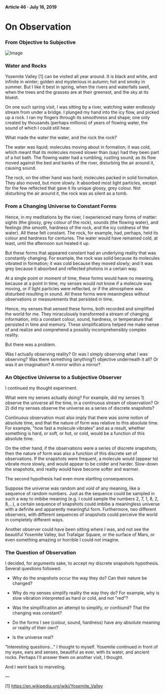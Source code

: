 #### Article 46 · July 16, 2019

# On Observation

### From Objective to Subjective

![Image](https://cdn-images-1.medium.com/max/800/1*Ixuj8dz-1IBv9V1mqTdodg.jpeg)

### Water and Rocks

Yosemite Valley [1] can be visited all year around. It is black and white, and infinite in winter; golden and mysterious in autumn; hot and smoky in summer. But I like it best in spring, when the rivers and waterfalls swell, when the trees and the grasses are at their greenest, and the sky at its bluest.

On one such spring visit, I was sitting by a river, watching water endlessly stream from under a bridge. I plunged my hand into the icy flow, and picked up a rock. I ran my fingers through its smoothness and shape; one only created by thousands (perhaps millions) of years of flowing water, the sound of which I could still hear.

What made the water the water, and the rock the rock?

The water was liquid; molecules moving about in formation; it was cold, which meant that its molecules moved slower than (say) had they been part of a hot bath. The flowing water had a rumbling, rustling sound, as its flow moved against the bed and banks of the river, disturbing the air around it, causing sound.

The rock, on the other hand was hard; molecules packed in solid formation. They also moved, but more slowly. It absorbed most light particles, except for the few reflected that gave it its unique glossy, grey colour. Not disturbing the air around it, the rock was as silent as a tomb.

### From a Changing Universe to Constant Forms

Hence, in my meditations by the river, I experienced many forms of matter: sights (the glossy, grey colour of the rock), sounds (the flowing water), and feelings (the smooth, hardness of the rock, and the icy coldness of the water). All these felt constant. The rock, for example, had, perhaps, held its colour and hardness for centuries. The water would have remained cold, at least, until the afternoon sun heated it up.

But these forms that appeared constant had an underlying reality that was constantly changing. For example, the rock was solid because its molecules vibrated in formation; it was cold because they moved slowly; and it was grey because it absorbed and reflected photons in a certain way.

At a single point or moment of time, these forms would have no meaning, because at a point in time, my senses would not know if a molecule was moving, or if light particles were reflected, or if the atmosphere was disturbed resulting in sound. All these forms were meaningless without observations or measurements that persisted in time.

Hence, my senses that sensed these forms, both recorded and simplified the world for me. They miraculously transformed a stream of changing information, into a constant colour, sound, hardness, or temperature that persisted in time and memory. These simplifications helped me make sense of and realize and comprehend a possibly incomprehensibly complex reality.

But there was a problem.

Was I actually observing reality? Or was I simply observing what I was observing? Was there something (anything?) objective underneath it all? Or was it an imagination? A mirror within a mirror?

### An Objective Universe to a Subjective Observer

I continued my thought experiment.

What were my senses actually doing? For example, did my senses 1) observe the universe all the time, in a continuous stream of observation? Or 2) did my senses observe the universe as a series of discrete snapshots?

Continuous observation must also imply that there was some notion of absolute time, and that the nature of form was relative to this absolute time. For example, "how fast a molecule vibrates" and as a result, whether something is hard, or soft, or hot, or cold, would be a function of this absolute time.

On the other hand, if the observations were a series of discrete snapshots, then the nature of form was also a function of this discrete set of observations. If the snapshots were frequent, a molecule would (appear to) vibrate more slowly, and would appear to be colder and harder. Slow-down the snapshots, and reality would have become softer and warmer.

The second hypothesis had even more startling consequences.

Suppose the universe was random and void of any meaning, like a sequence of random numbers. Just as the sequence could be sampled in such a way to imbibe meaning (e.g. I could sample the numbers 2, 7, 1, 8, 2, 8,...), a certain sequence of snapshots could imbibe a meaningless universe with a definite and apparently meaningful form. Furthermore, two different observers, with different sequences of snapshots could perceive the world in completely different ways.

Another observer could have been sitting where I was, and not see the beautiful Yosemite Valley, but Trafalgar Square, or the surface of Mars, or even something amazing or horrible I could not imagine.

### The Question of Observation

I decided, for arguments sake, to accept my discrete snapshots hypothesis. Several questions followed:

* Why do the snapshots occur the way they do? Can their nature be changed?

* Why do my senses simplify reality the way they do? For example, why is slow vibration interpreted as hard or cold, and not "red"?

* Was the simplification an attempt to simplify, or confound? That the changing was constant?

* Do the forms I see (colour, sound, hardness) have any absolute meaning or reality of their own?

* Is the universe real?

"Interesting questions..." I thought to myself. Yosemite continued in front of my eyes, ears and senses, beautiful as ever, with its water, and ancient rocks. Perhaps I'll answer them on another visit, I thought.

And I went back to marveling.

—

[1] https://en.wikipedia.org/wiki/Yosemite_Valley